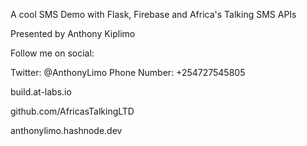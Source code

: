 A cool SMS Demo with Flask, Firebase and Africa's Talking SMS APIs

Presented by Anthony Kiplimo <Limo>

Follow me on social:

Twitter: @AnthonyLimo
Phone Number: +254727545805

build.at-labs.io

github.com/AfricasTalkingLTD

anthonylimo.hashnode.dev